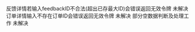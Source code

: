 反馈详情若输入feedbackID不合法(超出已存最大ID)会错误返回无效令牌              未解决
订单详情输入不存在订单ID会错误返回无效令牌                                   未解决
部分空数据判断及处理工作                                                   未解决